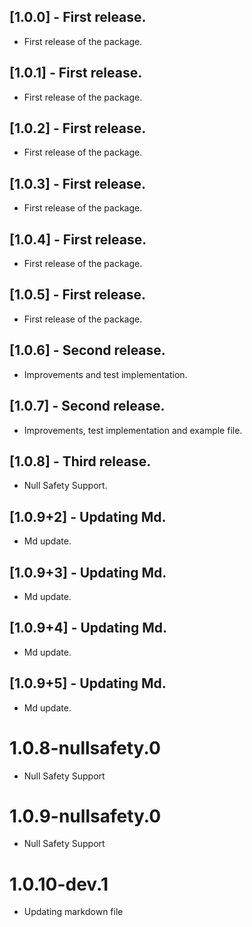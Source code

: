 ## [1.0.0] - First release.

* First release of the package.

## [1.0.1] - First release.

* First release of the package.

## [1.0.2] - First release.

* First release of the package.

## [1.0.3] - First release.

* First release of the package.

## [1.0.4] - First release.

* First release of the package.

## [1.0.5] - First release.

* First release of the package.

## [1.0.6] - Second release.

* Improvements and test implementation.

## [1.0.7] - Second release.

* Improvements, test implementation and example file.

## [1.0.8] - Third release.

* Null Safety Support.

## [1.0.9+2] - Updating Md.

* Md update.

## [1.0.9+3] - Updating Md.

* Md update.

## [1.0.9+4] - Updating Md.

* Md update.

## [1.0.9+5] - Updating Md.

* Md update.

# 1.0.8-nullsafety.0

* Null Safety Support

# 1.0.9-nullsafety.0

* Null Safety Support

# 1.0.10-dev.1

* Updating markdown file